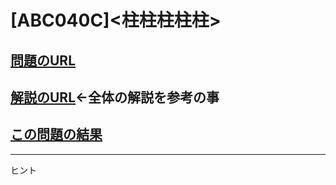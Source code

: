 # \[ABC040C\]\<柱柱柱柱柱\>

## [問題のURL](https://atcoder.jp/contests/abc040/tasks/abc040_c)

## [解説のURL](https://atcoder.jp/contests/abc040/tasks/abc040_c/editorial)←全体の解説を参考の事

## [この問題の結果](https://atcoder.jp/contests/abc040/submissions?f.Task=abc040_c&f.LanguageName=&f.Status=AC&f.User=)

<!---- 「問題の結果の見方」
 PROBLEMS→問題番号一覧→回答者数→accepted＋言語をセレクトする 
 ---->

-----
ヒント
